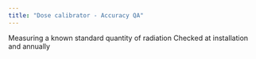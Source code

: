```yaml
---
title: "Dose calibrator - Accuracy QA"
---
```

Measuring a known standard quantity of radiation
Checked at installation and annually


